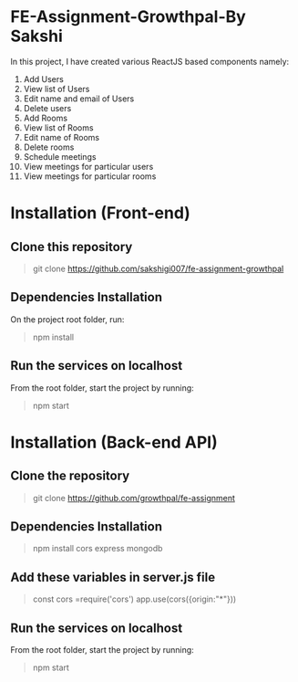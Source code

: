 # FE-Assignment-Growthpal-By Sakshi
In this project, I have created various ReactJS based components namely:
1. Add Users
2.  View list of Users
3. Edit name and email of Users
4. Delete users
5. Add Rooms
6. View list of Rooms
7. Edit name of Rooms
8. Delete rooms
9. Schedule meetings
10. View meetings for particular users
11. View meetings for particular rooms

# Installation (Front-end)

## Clone this repository
> git clone https://github.com/sakshigi007/fe-assignment-growthpal

## Dependencies Installation
On the project root folder, run:
> npm install

## Run the services on localhost
From the root folder, start the project by running:
> npm start

# Installation (Back-end API)

## Clone the repository
> git clone https://github.com/growthpal/fe-assignment

## Dependencies Installation
> npm install cors express mongodb

## Add these variables in server.js file
> const cors =require('cors')
> app.use(cors({origin:"*"}))

## Run the services on localhost
From the root folder, start the project by running:
> npm start
